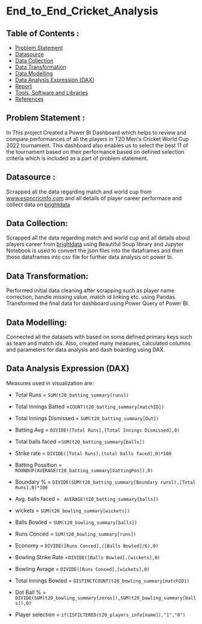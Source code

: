 # End_to_End_Cricket_Analysis
## Table of Contents :

- [Problem Statement](https://github.com/krishnaprasadhs/End_to_End_Cricket_Analysis#problem-statement-)
- [Datasource](https://github.com/krishnaprasadhs/End_to_End_Cricket_Analysis#datasource-)
- [Data Collection](https://github.com/krishnaprasadhs/End_to_End_Cricket_Analysis#data-collection)
- [Data Transformation](https://github.com/krishnaprasadhs/End_to_End_Cricket_Analysis#data-transformation)
- [Data Modelling](https://github.com/krishnaprasadhs/End_to_End_Cricket_Analysis#data-modelling)
- [Data Analysis Expression (DAX)](https://github.com/krishnaprasadhs/End_to_End_Cricket_Analysis#data-analysis-expression-dax)
- [Report](https://github.com/krishnaprasadhs/End_to_End_Cricket_Analysis#dashboard)
- [Tools, Software and Libraries](https://github.com/krishnaprasadhs/End_to_End_Cricket_Analysis#tools-software-and-libraries-)
- [References](https://github.com/krishnaprasadhs/End_to_End_Cricket_Analysis#references)

## Problem Statement :

In This project Created a Power BI Dashboard which helps to review and compare performances of all the players in T20 Men's Cricket World Cup 2022 tournament. This dashboard also enables us to select the best 11 of the tournament based on their performance based on defined selection criteria which is included as a part of problem statement.

## Datasource :

Scrapped all the data regarding match and world cup from www.espncricinfo.com and all details of player career performace and collect data on [brightdata](https://brightdata.com/)

## Data Collection:
Scrapped all the data regarding match and world cup and all details about players career from [brightdata](https://brightdata.com/) using Beautiful Soup library and Jupyter Notebook is used to convert the json files into the dataframes and then these dataframes into csv file for further data analysis on power bi.

## Data Transformation:
Performed initial data cleaning after scrapping such as player name correction, handle missing value, match id linking etc. using Pandas. Transformed the final data for dashboard using Power Query of Power BI.

## Data Modelling:
Connected all the datasets with based on some defined primary keys such as team and match ids. Also, created many measures, calculated columns and parameters for data analysis and dash boarding using DAX.

## Data Analysis Expression (DAX)
Measures used in visualization are:

- Total Runs = `SUM(t20_batting_summary[runs])`

- Total Innings Batted =`COUNT(t20_batting_summary[matchID])`

- Total Innings Dismissed = `SUM(t20_batting_summary[Out])`

- Batting Avg = `DIVIDE([Total Runs],[Total Innings Dismissed],0)`

- Total balls faced =`SUM(t20_batting_summary[balls])`

- Strike rate = `DIVIDE([Total Runs],[total balls faced],0)*100`

- Batting Possition = `ROUNDUP(AVERAGE(t20_batting_summary[battingPos]),0)`

- Boundary % = `DIVIDE(SUM(t20_batting_summary[Boundary runs]),[Total Runs],0)*100`

- Avg. balls faced = ` AVERAGE(t20_batting_summary[balls])`

- wickets = `SUM(t20_bowling_summary[wickets])`

- Balls Bowled = `SUM(t20_bowling_summary[balls])`

- Runs Conced = `SUM(t20_bowling_summary[runs])`

- Economy = `DIVIDE([Runs Conced],([Balls Bowled]/6),0)`

- Bowling Strike Rate =`DIVIDE([Balls Bowled],[wickets],0)`

- Bowling Avrage = `DIVIDE([Runs Conced],[wickets],0)`

- Total Innings Bowled = `DISTINCTCOUNT(t20_bowling_summary[matchID])`

- Dot Ball % =` DIVIDE(SUM(t20_bowling_summary[zeros]),SUM(t20_bowling_summary[balls]),0)`

- Player selection = `if(ISFILTERED(t20_players_info[name]),"1","0")`
